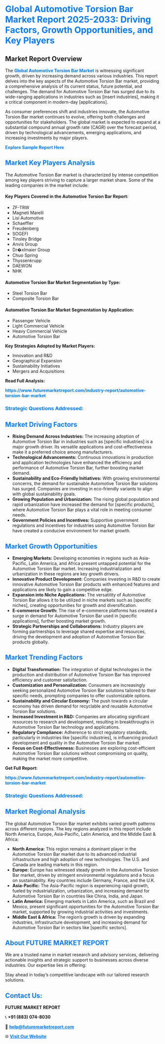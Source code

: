 <h1 style="color: #007BFF;">Global Automotive Torsion Bar Market Report 2025-2033: Driving Factors, Growth Opportunities, and Key Players</h1>

<section id="overview">
<h2>Market Report Overview</h2>
<p>The <a href="https://www.futuremarketreport.com/industry-report/automotive-torsion-bar-market" style="color: #007BFF; text-decoration: none;"><strong>Global Automotive Torsion Bar Market</strong></a> is witnessing significant growth, driven by increasing demand across various industries. This report delves into the key aspects of the Automotive Torsion Bar market, providing a comprehensive analysis of its current status, future potential, and challenges. The demand for Automotive Torsion Bar has surged due to its wide-ranging applications in industries such as [insert industries], making it a critical component in modern-day [applications].</p>
<p>As consumer preferences shift and industries innovate, the Automotive Torsion Bar market continues to evolve, offering both challenges and opportunities for stakeholders. The global market is expected to expand at a substantial compound annual growth rate (CAGR) over the forecast period, driven by technological advancements, emerging applications, and increasing investments by major players.</p>
</section>

<section id="overview">
<p><a href="https://www.futuremarketreport.com/request-sample/reportId=119888" style="color: #007BFF; text-decoration: none;"><strong>Explore Sample Report Here</strong></a></p>
</section>

<section id="key-players">
<h2 style="color: #007BFF;">Market Key Players Analysis</h2>
<p>The Automotive Torsion Bar market is characterized by intense competition among key players striving to capture a larger market share. Some of the leading companies in the market include:</p>
<h4>Key Players Covered in the Automotive Torsion Bar Report:</h4>
<ul><li>ZF-TRW</li><li>Magneti Marelli</li><li>Lisi Automotive</li><li>Schaeffler</li><li>Freudenberg</li><li>SOGEFI</li><li>Tinsley Bridge</li><li>Anvis Group</li><li>Dr�xlmaier Group</li><li>Chuo Spring</li><li>Thyssenkrupp</li><li>DAEWON</li><li>NHK</li></ul>
<h4>Automotive Torsion Bar Market Segmentation by Type:</h4>
<ul><li>Steel Torsion Bar</li><li>Composite Torsion Bar</li></ul>

<h4>Automotive Torsion Bar Market Segmentation by Application:</h4>
<ul><li>Passenger Vehicle</li><li>Light Commercial Vehicle</li><li>Heavy Commercial Vehicle</li><li>Automotive Torsion Bar</li></ul>
<p><strong>Key Strategies Adopted by Market Players:</strong></p>
<ul>
<li>Innovation and R&D</li>
<li>Geographical Expansion</li>
<li>Sustainability Initiatives</li>
<li>Mergers and Acquisitions</li>
</ul>
</section>

<section>
<p><strong>Read Full Analysis: </strong></p><a href="https://www.futuremarketreport.com/industry-report/automotive-torsion-bar-market" style="color: #007BFF; text-decoration: none;"><strong>https://www.futuremarketreport.com/industry-report/automotive-torsion-bar-market</strong></a>
<h3 style="color: #007BFF;">Strategic Questions Addressed:</h3>
</section>

<section id="driving-factors">
<h2 style="color: #007BFF;">Market Driving Factors</h2>
<ul>
<li><strong>Rising Demand Across Industries:</strong> The increasing adoption of Automotive Torsion Bar in industries such as [specific industries] is a major growth driver. Its versatile applications and cost-effectiveness make it a preferred choice among manufacturers.</li>
<li><strong>Technological Advancements:</strong> Continuous innovations in production and application technologies have enhanced the efficiency and performance of Automotive Torsion Bar, further boosting market demand.</li>
<li><strong>Sustainability and Eco-Friendly Initiatives:</strong> With growing environmental concerns, the demand for sustainable Automotive Torsion Bar solutions has surged. Companies are investing in eco-friendly variants to align with global sustainability goals.</li>
<li><strong>Growing Population and Urbanization:</strong> The rising global population and rapid urbanization have increased the demand for [specific products], where Automotive Torsion Bar plays a vital role in meeting consumer needs.</li>
<li><strong>Government Policies and Incentives:</strong> Supportive government regulations and incentives for industries using Automotive Torsion Bar have created a conducive environment for market growth.</li>
</ul>
</section>

<section id="growth-opportunities">
<h2 style="color: #007BFF;">Market Growth Opportunities</h2>
<ul>
<li><strong>Emerging Markets:</strong> Developing economies in regions such as Asia-Pacific, Latin America, and Africa present untapped potential for the Automotive Torsion Bar market. Increasing industrialization and urbanization in these regions are key growth drivers.</li>
<li><strong>Innovative Product Development:</strong> Companies investing in R&D to create innovative Automotive Torsion Bar products with enhanced features and applications are likely to gain a competitive edge.</li>
<li><strong>Expansion into Niche Applications:</strong> The versatility of Automotive Torsion Bar allows it to be utilized in niche markets such as [specific niches], creating opportunities for growth and diversification.</li>
<li><strong>E-commerce Growth:</strong> The rise of e-commerce platforms has created a surge in demand for Automotive Torsion Bar used in [specific applications], further boosting market growth.</li>
<li><strong>Strategic Partnerships and Collaborations:</strong> Industry players are forming partnerships to leverage shared expertise and resources, driving the development and adoption of Automotive Torsion Bar products globally.</li>
</ul>
</section>

<section id="trending-factors">
<h2 style="color: #007BFF;">Market Trending Factors</h2>
<ul>
<li><strong>Digital Transformation:</strong> The integration of digital technologies in the production and distribution of Automotive Torsion Bar has improved efficiency and customer satisfaction.</li>
<li><strong>Customization and Personalization:</strong> Consumers are increasingly seeking personalized Automotive Torsion Bar solutions tailored to their specific needs, prompting companies to offer customizable options.</li>
<li><strong>Sustainability and Circular Economy:</strong> The push towards a circular economy has driven demand for recyclable and reusable Automotive Torsion Bar solutions.</li>
<li><strong>Increased Investment in R&D:</strong> Companies are allocating significant resources to research and development, resulting in breakthroughs in Automotive Torsion Bar technology and applications.</li>
<li><strong>Regulatory Compliance:</strong> Adherence to strict regulatory standards, particularly in industries like [specific industries], is influencing product development and quality in the Automotive Torsion Bar market.</li>
<li><strong>Focus on Cost-Effectiveness:</strong> Businesses are exploring cost-efficient Automotive Torsion Bar solutions without compromising on quality, making the market more competitive.</li>
</ul>
</section>

<section>
<p><strong>Get Full Report: </strong></p><a href="https://www.futuremarketreport.com/industry-report/automotive-torsion-bar-market" style="color: #007BFF; text-decoration: none;"><strong>https://www.futuremarketreport.com/industry-report/automotive-torsion-bar-market</strong></a>
<h3 style="color: #007BFF;">Strategic Questions Addressed:</h3>
</section>


<section id="regional-analysis">
<h2 style="color: #007BFF;">Market Regional Analysis</h2>
<p>The global Automotive Torsion Bar market exhibits varied growth patterns across different regions. The key regions analyzed in this report include North America, Europe, Asia-Pacific, Latin America, and the Middle East & Africa:</p>
<ul>
<li><strong>North America:</strong> This region remains a dominant player in the Automotive Torsion Bar market due to its advanced industrial infrastructure and high adoption of new technologies. The U.S. and Canada are leading markets in this region.</li>
<li><strong>Europe:</strong> Europe has witnessed steady growth in the Automotive Torsion Bar market, driven by stringent environmental regulations and a focus on sustainability. Key countries include Germany, France, and the U.K.</li>
<li><strong>Asia-Pacific:</strong> The Asia-Pacific region is experiencing rapid growth, fueled by industrialization, urbanization, and increasing demand for Automotive Torsion Bar in countries like China, India, and Japan.</li>
<li><strong>Latin America:</strong> Emerging markets in Latin America, such as Brazil and Mexico, present significant opportunities for the Automotive Torsion Bar market, supported by growing industrial activities and investments.</li>
<li><strong>Middle East & Africa:</strong> The region’s growth is driven by expanding industries, infrastructure development, and increasing demand for Automotive Torsion Bar in sectors like [specific sectors].</li>
</ul>
</section>

<footer>
<h2 style="color: #007BFF;">About FUTURE MARKET REPORT</h2>
<p>We are a trusted name in market research and advisory services, delivering actionable insights and strategic support to businesses across diverse industries. Our expertise lies in offering:</p>

<p>Stay ahead in today’s competitive landscape with our tailored research solutions.</p>

<h2 style="color: #007BFF;">Contact Us:</h2>
<p><strong>FUTURE MARKET REPORT</strong></p>
<p>📞 <strong>+91 (883) 074-8030</strong></p>
<p>📧 <strong><a href="mailto:help@futuremarketreport.com" style="color: #007BFF;">help@futuremarketreport.com</a></strong></p>
<p>🌐 <strong><a href="https://www.futuremarketreport.com/" style="color: #007BFF;">Visit Our Website</a></strong></p>
</footer>